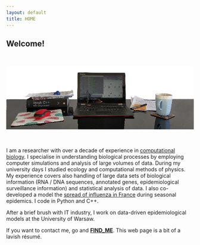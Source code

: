 ```yaml
---
layout: default
title: HOME
---
```


## Welcome! 

&nbsp;

![Desk with a laptop](/public/work_desk.png)

&nbsp;

I am a researcher with over a decade of experience in [computational biology](http://www.cbd.cmu.edu/about-us/what-is-computational-biology/). I&nbsp;specialise in understanding biological processes by employing computer simulations and analysis of large volumes of data. During my university days I studied ecology and computational methods of physics. My experience covers also handling of large data sets of biological information (RNA / DNA sequences, annotated genes, epidemiological surveillance information) and statistical analysis of data. I also co-developed a model the [spread of influenza in France](https://chiara-poletto.github.io/research.html) during seasonal epidemics. I code in Python and C++.

After a brief brush with IT industry, I work on data-driven epidemiological models at the University of Warsaw.

If you want to contact me, go and [**FIND_ME**](/7_CONTACT). This web page is a bit of a lavish résumé.

